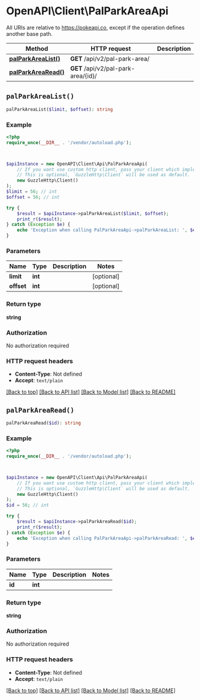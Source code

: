 # OpenAPI\Client\PalParkAreaApi

All URIs are relative to https://pokeapi.co, except if the operation defines another base path.

| Method | HTTP request | Description |
| ------------- | ------------- | ------------- |
| [**palParkAreaList()**](PalParkAreaApi.md#palParkAreaList) | **GET** /api/v2/pal-park-area/ |  |
| [**palParkAreaRead()**](PalParkAreaApi.md#palParkAreaRead) | **GET** /api/v2/pal-park-area/{id}/ |  |


## `palParkAreaList()`

```php
palParkAreaList($limit, $offset): string
```



### Example

```php
<?php
require_once(__DIR__ . '/vendor/autoload.php');



$apiInstance = new OpenAPI\Client\Api\PalParkAreaApi(
    // If you want use custom http client, pass your client which implements `GuzzleHttp\ClientInterface`.
    // This is optional, `GuzzleHttp\Client` will be used as default.
    new GuzzleHttp\Client()
);
$limit = 56; // int
$offset = 56; // int

try {
    $result = $apiInstance->palParkAreaList($limit, $offset);
    print_r($result);
} catch (Exception $e) {
    echo 'Exception when calling PalParkAreaApi->palParkAreaList: ', $e->getMessage(), PHP_EOL;
}
```

### Parameters

| Name | Type | Description  | Notes |
| ------------- | ------------- | ------------- | ------------- |
| **limit** | **int**|  | [optional] |
| **offset** | **int**|  | [optional] |

### Return type

**string**

### Authorization

No authorization required

### HTTP request headers

- **Content-Type**: Not defined
- **Accept**: `text/plain`

[[Back to top]](#) [[Back to API list]](../../README.md#endpoints)
[[Back to Model list]](../../README.md#models)
[[Back to README]](../../README.md)

## `palParkAreaRead()`

```php
palParkAreaRead($id): string
```



### Example

```php
<?php
require_once(__DIR__ . '/vendor/autoload.php');



$apiInstance = new OpenAPI\Client\Api\PalParkAreaApi(
    // If you want use custom http client, pass your client which implements `GuzzleHttp\ClientInterface`.
    // This is optional, `GuzzleHttp\Client` will be used as default.
    new GuzzleHttp\Client()
);
$id = 56; // int

try {
    $result = $apiInstance->palParkAreaRead($id);
    print_r($result);
} catch (Exception $e) {
    echo 'Exception when calling PalParkAreaApi->palParkAreaRead: ', $e->getMessage(), PHP_EOL;
}
```

### Parameters

| Name | Type | Description  | Notes |
| ------------- | ------------- | ------------- | ------------- |
| **id** | **int**|  | |

### Return type

**string**

### Authorization

No authorization required

### HTTP request headers

- **Content-Type**: Not defined
- **Accept**: `text/plain`

[[Back to top]](#) [[Back to API list]](../../README.md#endpoints)
[[Back to Model list]](../../README.md#models)
[[Back to README]](../../README.md)
